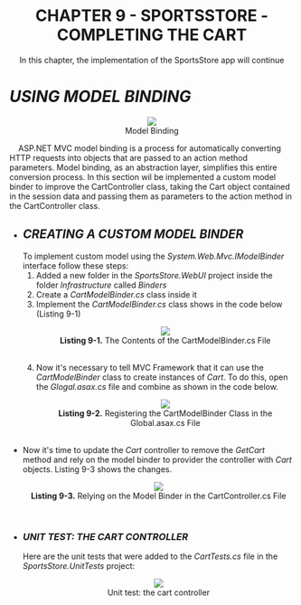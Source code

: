<h1>
	<div align="center">CHAPTER 9 - SPORTSSTORE - COMPLETING THE CART</div>
</h1>

<p align="center">
	In this chapter, the implementation of the SportsStore app will continue
</p>

<h1><i>USING MODEL BINDING</i></h1>
<p align="center">
	<img src="ch09-Pictures/MODEL_BINDING_MIDDLEMAN.png" /><br />
	Model Binding
</p>

&nbsp;&nbsp;&nbsp;&nbsp;ASP.NET MVC model binding is a process for automatically converting HTTP requests into objects that are passed to an action method parameters. Model binding, as an abstraction layer, simplifies this entire conversion process. In this section wil be implemented a custom model binder to improve the CartController class, taking the Cart object contained in the session data and passing them as parameters to the action method in the CartController class.

<ul>
	<li>
		<h2><i>CREATING A CUSTOM MODEL BINDER</i></h2>
		To implement custom model using the <i>System.Web.Mvc.IModelBinder</i> interface follow these steps:
		<ol>
			<li>Added a new folder in the <i>SportsStore.WebUI</i> project inside the folder <i>Infrastructure</i> called <i>Binders</i></li>
			<li>Create a <i>CartModelBinder.cs</i> class inside it</li>
			<li>
				Implement the <i>CartModelBinder.cs</i> class shows in the code below (Listing 9-1)
				<p align="center">
					<img src="ch09-Pictures/Listing 9-1.png" /><br />
					<b>Listing 9-1.</b> The Contents of the CartModelBinder.cs File
				</p><br />
			</li>
			<li>
				Now it's necessary to tell MVC Framework that it can use the <i>CartModelBinder</i> class to create instances of <i>Cart</i>. To do this, open the <i>Glogal.asax.cs</i> file and combine as shown in the code below.
				<p align="center">
					<img src="ch09-Pictures/Listing 9-2.png" /><br />
					<b>Listing 9-2.</b> Registering the CartModelBinder Class in the Global.asax.cs File
				</p><br />
			</li>
		</ol>
	</li>
	<li>
		Now it's time to update the <i>Cart</i> controller to remove the <i>GetCart</i> method and rely on the model binder to provider the controller with <i>Cart</i> objects. Listing 9-3 shows the changes.
		<p align="center">
			<img src="ch09-Pictures/Listing 9-3.png" /><br />
			<b>Listing 9-3.</b> Relying on the Model Binder in the CartController.cs File
		</p><br />		
	</li>
	<li>
		<h3><i>UNIT TEST: THE CART CONTROLLER</i></h3>
		Here are the unit tests that were added to the <i>CartTests.cs</i> file in the <i>SportsStore.UnitTests</i> project:
		<p align="center">
				<img src="ch09-Pictures/UT_THE_CART_CONTROLLER.png" /><br />
				Unit test: the cart controller
		</p><br />		
	</li>
</ul>